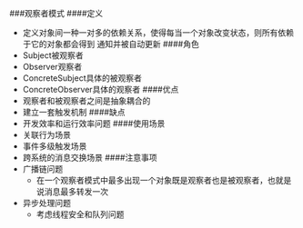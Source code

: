 ###观察者模式
####定义
* 定义对象间一种一对多的依赖关系，使得每当一个对象改变状态，则所有依赖于它的对象都会得到
通知并被自动更新
####角色
* Subject被观察者
* Observer观察者
* ConcreteSubject具体的被观察者
* ConcreteObserver具体的观察者
####优点
* 观察者和被观察者之间是抽象耦合的
* 建立一套触发机制
####缺点
* 开发效率和运行效率问题
####使用场景
* 关联行为场景
* 事件多级触发场景
* 跨系统的消息交换场景
####注意事项
* 广播链问题
    * 在一个观察者模式中最多出现一个对象既是观察者也是被观察者，也就是说消息最多转发一次
* 异步处理问题
    * 考虑线程安全和队列问题
    
